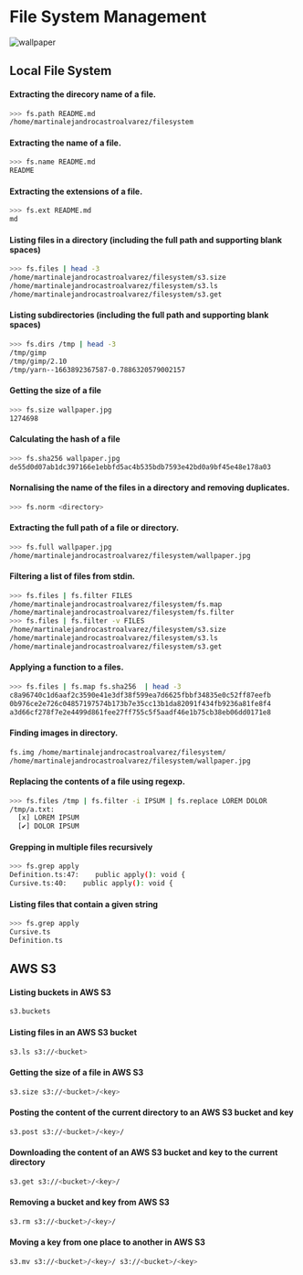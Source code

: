 # File System Management

![wallpaper](./wallpaper.jpg)

## Local File System

#### Extracting the direcory name of a file.
```bash
>>> fs.path README.md 
/home/martinalejandrocastroalvarez/filesystem
```

#### Extracting the name of a file.
```bash
>>> fs.name README.md 
README
```

#### Extracting the extensions of a file.
```bash
>>> fs.ext README.md 
md
```

#### Listing files in a directory (including the full path and supporting blank spaces)
```bash
>>> fs.files | head -3
/home/martinalejandrocastroalvarez/filesystem/s3.size
/home/martinalejandrocastroalvarez/filesystem/s3.ls
/home/martinalejandrocastroalvarez/filesystem/s3.get
```

#### Listing subdirectories (including the full path and supporting blank spaces)
```bash
>>> fs.dirs /tmp | head -3
/tmp/gimp
/tmp/gimp/2.10
/tmp/yarn--1663892367587-0.7886320579002157
```

#### Getting the size of a file
```bash
>>> fs.size wallpaper.jpg 
1274698
```

#### Calculating the hash of a file
```bash
>>> fs.sha256 wallpaper.jpg 
de55d0d07ab1dc397166e1ebbfd5ac4b535bdb7593e42bd0a9bf45e48e178a03
```

#### Nornalising the name of the files in a directory and removing duplicates.
```bash
>>> fs.norm <directory>
```

#### Extracting the full path of a file or directory.
```bash
>>> fs.full wallpaper.jpg 
/home/martinalejandrocastroalvarez/filesystem/wallpaper.jpg
```

#### Filtering a list of files from stdin.
```bash
>>> fs.files | fs.filter FILES
/home/martinalejandrocastroalvarez/filesystem/fs.map
/home/martinalejandrocastroalvarez/filesystem/fs.filter
>>> fs.files | fs.filter -v FILES
/home/martinalejandrocastroalvarez/filesystem/s3.size
/home/martinalejandrocastroalvarez/filesystem/s3.ls
/home/martinalejandrocastroalvarez/filesystem/s3.get
```

#### Applying a function to a files.
```bash
>>> fs.files | fs.map fs.sha256  | head -3 
c8a96740c1d6aaf2c3590e41e3df38f599ea7d6625fbbf34835e0c52ff87eefb
0b976ce2e726c04857197574b173b7e35cc13b1da82091f434fb9236a81fe8f4
a3d66cf278f7e2e4499d861fee27ff755c5f5aadf46e1b75cb38eb06dd0171e8
```

#### Finding images in directory.
```bash
fs.img /home/martinalejandrocastroalvarez/filesystem/
/home/martinalejandrocastroalvarez/filesystem/wallpaper.jpg
```

#### Replacing the contents of a file using regexp.
```bash
>>> fs.files /tmp | fs.filter -i IPSUM | fs.replace LOREM DOLOR 
/tmp/a.txt:
  [x] LOREM IPSUM
  [✔] DOLOR IPSUM
```

#### Grepping in multiple files recursively
```bash
>>> fs.grep apply
Definition.ts:47:    public apply(): void {
Cursive.ts:40:    public apply(): void {
```

#### Listing files that contain a given string
```bash
>>> fs.grep apply
Cursive.ts
Definition.ts
```

## AWS S3

#### Listing buckets in AWS S3
```bash
s3.buckets
```

#### Listing files in an AWS S3 bucket
```bash
s3.ls s3://<bucket>
```

#### Getting the size of a file in AWS S3
```bash
s3.size s3://<bucket>/<key>
```

#### Posting the content of the current directory to an AWS S3 bucket and key
```bash
s3.post s3://<bucket>/<key>/
```

#### Downloading the content of an AWS S3 bucket and key to the current directory
```bash
s3.get s3://<bucket>/<key>/
```

#### Removing a bucket and key from AWS S3
```bash
s3.rm s3://<bucket>/<key>/
```

#### Moving a key from one place to another in AWS S3
```bash
s3.mv s3://<bucket>/<key>/ s3://<bucket>/<key>
```

